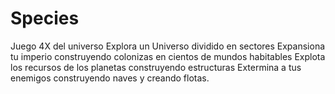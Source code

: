 # Species
Juego 4X del universo
Explora un Universo dividido en sectores
Expansiona tu imperio construyendo colonizas en cientos de mundos habitables
Explota los recursos de los planetas construyendo estructuras
Extermina a tus enemigos construyendo naves y creando flotas.
